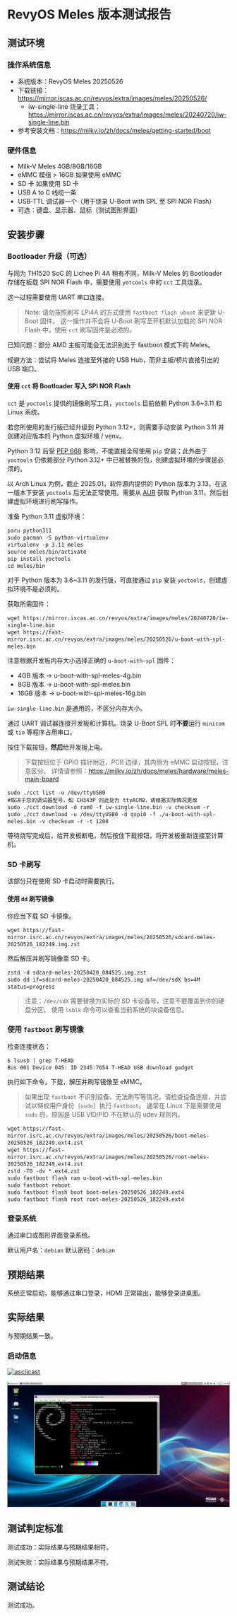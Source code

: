 # RevyOS Meles 版本测试报告

## 测试环境

### 操作系统信息

- 系统版本：RevyOS Meles 20250526
- 下载链接：https://mirror.iscas.ac.cn/revyos/extra/images/meles/20250526/
    - iw-single-line 烧录工具：https://mirror.iscas.ac.cn/revyos/extra/images/meles/20240720/iw-single-line.bin
- 参考安装文档：https://milkv.io/zh/docs/meles/getting-started/boot

### 硬件信息

- Milk-V Meles 4GB/8GB/16GB
- eMMC 模组 > 16GB 如果使用 eMMC
- SD 卡 如果使用 SD 卡
- USB A to C 线缆一条
- USB-TTL 调试器一个（用于烧录 U-Boot with SPL 至 SPI NOR Flash）
- 可选：键盘、显示器、鼠标（测试图形界面）

## 安装步骤

### Bootloader 升级（可选）

与同为 TH1520 SoC 的 Lichee Pi 4A 稍有不同，Milk-V Meles 的 Bootloader 存储在板载 SPI NOR Flash 中，需要使用 `yotcools` 中的 `cct` 工具烧录。

这一过程需要使用 UART 串口连接。

> Note: 请勿按照刷写 LPi4A 的方式使用 `fastboot flash uboot` 来更新 U-Boot 固件。
> 这一操作并不会将 U-Boot 刷写至开机默认加载的 SPI NOR Flash 中。使用 `cct` 刷写固件是必须的。

已知问题：部分 AMD 主板可能会无法识别处于 fastboot 模式下的 Meles。

规避方法：尝试将 Meles 连接至外接的 USB Hub，而非主板/桥片直接引出的 USB 端口。

#### 使用 `cct` 将 Bootloader 写入 SPI NOR Flash

`cct` 是 `yoctools` 提供的镜像刷写工具，`yoctools` 目前依赖 Python 3.6~3.11 和 Linux 系统。

若您所使用的发行版已经升级到 Python 3.12+，则需要手动安装 Python 3.11 并创建对应版本的 Python 虚拟环境 / venv。

Python 3.12 后受 [PEP 668](https://peps.python.org/pep-0668/) 影响，不能直接全局使用 `pip` 安装；此外由于 `yoctools` 仍依赖部分 Python 3.12+ 中已被替换的包，创建虚拟环境的步骤是必须的。

以 Arch Linux 为例，截止 2025.01，软件源内提供的 Python 版本为 3.13，在这一版本下安装 `yoctools` 后无法正常使用。需要从 [AUR](https://aur.archlinux.org/packages/python311/) 获取 Python 3.11，然后创建虚拟环境进行刷写操作。

准备 Python 3.11 虚拟环境：

```shell
paru python311
sudo pacman -S python-virtualenv
virtualenv -p 3.11 meles
source meles/bin/activate
pip install yoctools
cd meles/bin
```

对于 Python 版本为 3.6~3.11 的发行版，可直接通过 `pip` 安装 `yoctools`，创建虚拟环境不是必须的。

获取所需固件：

```shell
wget https://mirror.iscas.ac.cn/revyos/extra/images/meles/20240720/iw-single-line.bin
wget https://fast-mirror.isrc.ac.cn/revyos/extra/images/meles/20250526/u-boot-with-spl-meles.bin
```

注意根据开发板内存大小选择正确的 `u-boot-with-spl` 固件：

- 4GB 版本 -> u-boot-with-spl-meles-4g.bin
- 8GB 版本 -> u-boot-with-spl-meles.bin
- 16GB 版本 -> u-boot-with-spl-meles-16g.bin

`iw-single-line.bin` 是通用的，不区分内存大小。

通过 UART 调试器连接开发板和计算机。烧录 U-Boot SPL 时**不要**运行 `minicom` 或 `tio` 等程序占用串口。

按住下载按钮，**然后**给开发板上电。

> 下载按钮位于 GPIO 插针附近，PCB 边缘，其内侧为 eMMC 启动按钮，注意区分。
> 详情请参照：https://milkv.io/zh/docs/meles/hardware/meles-main-board

```shell
sudo ./cct list -u /dev/ttyUSB0
#取决于您的调试器型号，如 CH343P 则此处为 ttyACM0，请根据实际情况更改
sudo ./cct download -d ram0 -f iw-single-line.bin -v checksum -r
sudo ./cct download -u /dev/ttyUSB0 -d qspi0 -f ./u-boot-with-spl-meles.bin -v checksum -r -t 1200
```

等待烧写完成后，给开发板断电，然后按住下载按钮，将开发板重新连接至计算机。

### SD 卡刷写

该部分只在使用 SD 卡启动时需要执行。

#### 使用 `dd` 刷写镜像

你应当下载 SD 卡镜像。

```shell
wget https://fast-mirror.isrc.ac.cn/revyos/extra/images/meles/20250526/sdcard-meles-20250526_182249.img.zst
```

然后解压并刷写镜像至 SD 卡。

```shell
zstd -d sdcard-meles-20250420_084525.img.zst
sudo dd if=sdcard-meles-20250420_084525.img of=/dev/sdX bs=4M status=progress
```

> 注意：`/dev/sdX` 需要替换为实际的 SD 卡设备号，注意不要覆盖到你的硬盘分区。
> 使用 `lsblk` 命令可以查看当前系统的块设备信息。

### 使用 `fastboot` 刷写镜像

检查连接状态：

```shell
$ lsusb | grep T-HEAD
Bus 001 Device 045: ID 2345:7654 T-HEAD USB download gadget
```

执行如下命令，下载，解压并刷写镜像至 eMMC。

> 如果出现 `fastboot` 不识别设备、无法刷写等情况，请检查设备连接，并尝试以特权用户身份（`sudo`）执行 `fastboot`。
> 通常在 Linux 下是需要使用 `sudo` 的，原因是 USB VID/PID 不在默认的 udev 规则内。

```shell
wget https://fast-mirror.isrc.ac.cn/revyos/extra/images/meles/20250526/boot-meles-20250526_182249.ext4.zst
wget https://fast-mirror.isrc.ac.cn/revyos/extra/images/meles/20250526/root-meles-20250526_182249.ext4.zst
zstd -T0 -dv *.ext4.zst
sudo fastboot flash ram u-boot-with-spl-meles.bin
sudo fastboot reboot
sudo fastboot flash boot boot-meles-20250526_182249.ext4
sudo fastboot flash root root-meles-20250526_182249.ext4
```

### 登录系统

通过串口或图形界面登录系统。

默认用户名：`debian`
默认密码：`debian`

## 预期结果

系统正常启动，能够通过串口登录，HDMI 正常输出，能够登录进桌面。

## 实际结果

与预期结果一致。

### 启动信息

[![asciicast](https://asciinema.org/a/lFwTHk9jN5hQQ0ZQbxynDq43y.svg)](https://asciinema.org/a/lFwTHk9jN5hQQ0ZQbxynDq43y)

![](image/20250708-183540.png)

## 测试判定标准

测试成功：实际结果与预期结果相符。

测试失败：实际结果与预期结果不符。

## 测试结论

测试成功。